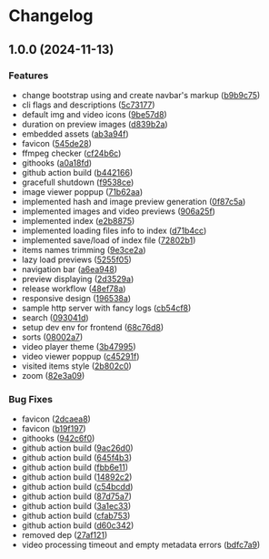# Changelog

## 1.0.0 (2024-11-13)


### Features

* change bootstrap using and create navbar's markup ([b9b9c75](https://github.com/alxarno/tinytune/commit/b9b9c75c042daadcca6be5628e6f3143c0bdaf83))
* cli flags and descriptions ([5c73177](https://github.com/alxarno/tinytune/commit/5c7317767b461dd02a834bca5e8b097ad8d25e70))
* default img and video icons ([9be57d8](https://github.com/alxarno/tinytune/commit/9be57d84de8f363e67a631bdd09effdcf625e0e6))
* duration on preview images ([d839b2a](https://github.com/alxarno/tinytune/commit/d839b2a5ae38af404645aa243a2701ab55e82f8c))
* embedded assets ([ab3a94f](https://github.com/alxarno/tinytune/commit/ab3a94f6f4302cdcc5733d2327f28d0a3f321cb8))
* favicon ([545de28](https://github.com/alxarno/tinytune/commit/545de28d2eaf3d87d5da97d1ca4505a4e8929eb2))
* ffmpeg checker ([cf24b6c](https://github.com/alxarno/tinytune/commit/cf24b6cb05347fa6d79a9e8fe726b0828c3db887))
* githooks ([a0a18fd](https://github.com/alxarno/tinytune/commit/a0a18fde0d9ca49b5414142250be861d5c065b9c))
* github action build ([b442166](https://github.com/alxarno/tinytune/commit/b4421664c49c74f2e5cd6513c966c7feaac9f9f5))
* gracefull shutdown ([f9538ce](https://github.com/alxarno/tinytune/commit/f9538ce1671b24d1810ba3a0aa17ac86d0b5dbde))
* image viewer poppup ([71b62aa](https://github.com/alxarno/tinytune/commit/71b62aa1e5755ec4256a0d5434a671fa62c60a9f))
* implemented hash and image preview generation ([0f87c5a](https://github.com/alxarno/tinytune/commit/0f87c5aca31d2adb80223da09c5270bdcbb084b2))
* implemented images and video previews ([906a25f](https://github.com/alxarno/tinytune/commit/906a25f7d1d6b90ef37bb45267aa064937e091f8))
* implemented index ([e2b8875](https://github.com/alxarno/tinytune/commit/e2b8875f5bc3d352087d788c163ece17ccb1a654))
* implemented loading files info to index ([d71b4cc](https://github.com/alxarno/tinytune/commit/d71b4cc55149f0fe6895e5e452cf609e80f518a2))
* implemented save/load of index file ([72802b1](https://github.com/alxarno/tinytune/commit/72802b1e7aab8ac23bf50aae7c0681b07c8e46f3))
* items names trimming ([9e3ce2a](https://github.com/alxarno/tinytune/commit/9e3ce2af3d3c61a4d8c984e5ebe1253520fa68e6))
* lazy load previews ([5255f05](https://github.com/alxarno/tinytune/commit/5255f059037945add5a4b5ed7c85ff16c2311617))
* navigation bar ([a6ea948](https://github.com/alxarno/tinytune/commit/a6ea948a172907404f0de95a940c385e1ac95b22))
* preview displaying ([2d3529a](https://github.com/alxarno/tinytune/commit/2d3529a5959fd885dd4a468c380d41181e550aac))
* release workflow ([48ef78a](https://github.com/alxarno/tinytune/commit/48ef78ad76018fd7777df87162174562cf1899b0))
* responsive design ([196538a](https://github.com/alxarno/tinytune/commit/196538adf22027f4d9a4a9b7ebe279cfa6cf8450))
* sample http server with fancy logs ([cb54cf8](https://github.com/alxarno/tinytune/commit/cb54cf8568b29a36402c98c25753b6324c528e01))
* search ([093041d](https://github.com/alxarno/tinytune/commit/093041dca8bac3d84677238f5ac3a70bafab37f5))
* setup dev env for frontend ([68c76d8](https://github.com/alxarno/tinytune/commit/68c76d840df8c1e3d1a0a0402465df3b96415f18))
* sorts ([08002a7](https://github.com/alxarno/tinytune/commit/08002a7ac9f52342ee043f025f5a19c48783da1d))
* video player theme ([3b47995](https://github.com/alxarno/tinytune/commit/3b47995e8b0dd4a18a8fdad75cbe54a4f836a5ae))
* video viewer poppup ([c45291f](https://github.com/alxarno/tinytune/commit/c45291fe95a59bd6b50bdc6cfa31748513391c39))
* visited items style ([2b802c0](https://github.com/alxarno/tinytune/commit/2b802c0fde2eb4b1dd7d3934f4c2204943750f70))
* zoom ([82e3a09](https://github.com/alxarno/tinytune/commit/82e3a09f5167096d89293741e4e4b0cc78a0310b))


### Bug Fixes

* favicon ([2dcaea8](https://github.com/alxarno/tinytune/commit/2dcaea809be0f8ac9f0d4c2c2a95cc9c3dc8e45d))
* favicon ([b19f197](https://github.com/alxarno/tinytune/commit/b19f1978b6eb15409818767239876bb6ef5a2d6a))
* githooks ([942c6f0](https://github.com/alxarno/tinytune/commit/942c6f018edd99549e9a8b626229dbbf45d85833))
* github action build ([9ac26d0](https://github.com/alxarno/tinytune/commit/9ac26d01b199f1fc28f2e8c424a80f9815567a62))
* github action build ([645f4b3](https://github.com/alxarno/tinytune/commit/645f4b3191b1453d6a82aad88b84da568c5e8585))
* github action build ([fbb6e11](https://github.com/alxarno/tinytune/commit/fbb6e111a1b485d81e41ca5b18c4861c1a7143b6))
* github action build ([14892c2](https://github.com/alxarno/tinytune/commit/14892c28a3e191762a70ac78dc75a87a2bac476b))
* github action build ([c54bcdd](https://github.com/alxarno/tinytune/commit/c54bcddf361a2d02028529132ba18cf1fe8bae0e))
* github action build ([87d75a7](https://github.com/alxarno/tinytune/commit/87d75a70091bc9ae0c8f239c8e17bf994a539a5f))
* github action build ([3a1ec33](https://github.com/alxarno/tinytune/commit/3a1ec3369188560daff0015e58d9714a50045d45))
* github action build ([cfab753](https://github.com/alxarno/tinytune/commit/cfab7536aa607d937a513b3fa387f53a67b3cb9f))
* github action build ([d60c342](https://github.com/alxarno/tinytune/commit/d60c34282eab01df47f8a181318f3a75c747a9af))
* removed dep ([27af121](https://github.com/alxarno/tinytune/commit/27af1217af6fd5fc3f75848a3ca99dc838f44f56))
* video processing timeout and empty metadata errors ([bdfc7a9](https://github.com/alxarno/tinytune/commit/bdfc7a9eaf14fc9f1e7ca642829d811d88a07640))
